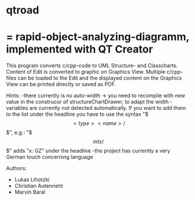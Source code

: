 # qtroad 
# = rapid-object-analyzing-diagramm, implemented with QT Creator

This program converts c/cpp-code to UML Structure- and Classcharts.
Content of Edit is converted to graphic on Graphics View.
Multiple c/cpp-files can be loaded to the Edit and the displayed 
content on the Graphics View can be printed directly or saved as PDF.

Hints:
-there currently is no auto-width -> you need to recompile with new value in the construcor of structureChartDrawer, to adapt the width
-variables are currently not detected automatically. If you want to add them to the list under the headline you have to use the syntax "$$$<type> <name>/$$$", e.g.: "$$$int x/$$$" adds "x: GZ" under the headline
-the project has currently a very German touch concerning language 

Authors:
* Lukas Lihotzki
* Christian Autenrieht
* Marvin Baral
